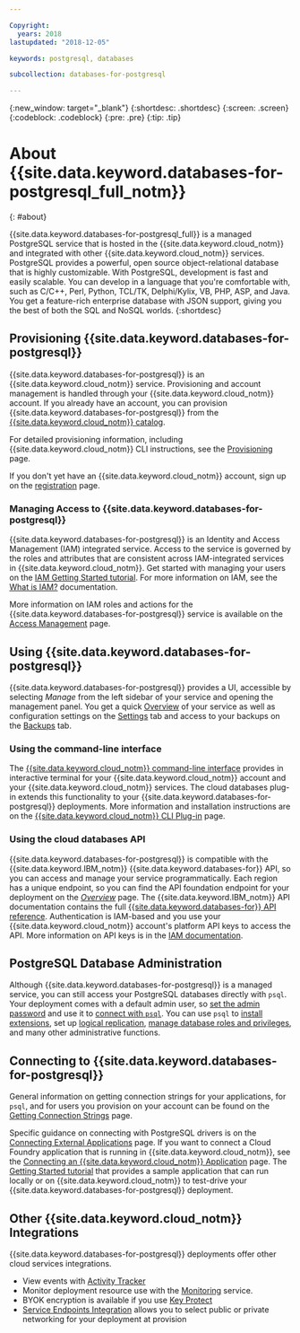 ```yaml
---

Copyright:
  years: 2018
lastupdated: "2018-12-05"

keywords: postgresql, databases

subcollection: databases-for-postgresql

---
```


{:new_window: target="_blank"}
{:shortdesc: .shortdesc}
{:screen: .screen}
{:codeblock: .codeblock}
{:pre: .pre}
{:tip: .tip}

# About {{site.data.keyword.databases-for-postgresql_full_notm}}
{: #about}

{{site.data.keyword.databases-for-postgresql_full}} is a managed PostgreSQL service that is hosted in the {{site.data.keyword.cloud_notm}} and integrated with other {{site.data.keyword.cloud_notm}} services. PostgreSQL provides a powerful, open source object-relational database that is highly customizable. With PostgreSQL, development is fast and easily scalable. You can develop in a language that you're comfortable with, such as C/C++, Perl, Python, TCL/TK, Delphi/Kylix, VB, PHP, ASP, and Java. You get a feature-rich enterprise database with JSON support, giving you the best of both the SQL and NoSQL worlds. 
{:shortdesc}

## Provisioning {{site.data.keyword.databases-for-postgresql}}

{{site.data.keyword.databases-for-postgresql}} is an {{site.data.keyword.cloud_notm}} service. Provisioning and account management is handled through your {{site.data.keyword.cloud_notm}} account. If you already have an account, you can provision {{site.data.keyword.databases-for-postgresql}} from the [{{site.data.keyword.cloud_notm}} catalog](https://{DomainName}/catalog/services/databases-for-postgresql).

For detailed provisioning information, including {{site.data.keyword.cloud_notm}} CLI instructions, see the [Provisioning](/docs/services/databases-for-postgresql?topic=cloud-databases-provisioning) page.

If you don't yet have an {{site.data.keyword.cloud_notm}} account, sign up on the [registration](https://{DomainName}/registration/) page.

### Managing Access to {{site.data.keyword.databases-for-postgresql}}

{{site.data.keyword.databases-for-postgresql}} is an Identity and Access Management (IAM) integrated service. Access to the service is governed by the roles and attributes that are consistent across IAM-integrated services in {{site.data.keyword.cloud_notm}}. Get started with managing your users on the [IAM Getting Started tutorial](/docs/iam?topic=iam-getstarted). For more information on IAM, see the [What is IAM?](/docs/iam?topic=iam-iamoverview) documentation.

More information on IAM roles and actions for the {{site.data.keyword.databases-for-postgresql}} service is available on the [Access Management](/docs/services/databases-for-postgresql?topic=cloud-databases-iam) page.

## Using {{site.data.keyword.databases-for-postgresql}}

{{site.data.keyword.databases-for-postgresql}} provides a UI, accessible by selecting _Manage_ from the left sidebar of your service and opening the management panel. You get a quick [Overview](/docs/services/databases-for-postgresql?topic=databases-for-postgresql-dashboard-overview) of your service as well as configuration settings on the [Settings](/docs/services/databases-for-postgresql?topic=databases-for-postgresql-dashboard-overview#settings) tab and access to your backups on the [Backups](/docs/services/databases-for-postgresql?topic=cloud-databases-dashboard-backups) tab.

### Using the command-line interface

The [{{site.data.keyword.cloud_notm}} command-line interface](/docs/cli/reference/ibmcloud?topic=cloud-cli-install-ibmcloud-cli) provides in interactive terminal for your {{site.data.keyword.cloud_notm}} account and your {{site.data.keyword.cloud_notm}} services. The cloud databases plug-in extends this functionality to your {{site.data.keyword.databases-for-postgresql}} deployments. More information and installation instructions are on the [{{site.data.keyword.cloud_notm}} CLI Plug-in](/docs/databases-cli-plugin?topic=cloud-databases-cli-cdb-reference) page.


### Using the cloud databases API

{{site.data.keyword.databases-for-postgresql}} is compatible with the {{site.data.keyword.IBM_notm}} {{site.data.keyword.databases-for}} API, so you can access and manage your service programmatically. Each region has a unique endpoint, so you can find the API foundation endpoint for your deployment on the [_Overview_](/docs/services/databases-for-postgresql?topic=databases-for-postgresql-dashboard-overview) page. The {{site.data.keyword.IBM_notm}} API documentation contains the full [{{site.data.keyword.databases-for}} API reference](https://{DomainName}/apidocs/cloud-databases-api). Authentication is IAM-based and you use your {{site.data.keyword.cloud_notm}} account's platform API keys to access the API. More information on API keys is in the [IAM documentation](/docs/iam/apikeys?topic=iam-manapikey).

## PostgreSQL Database Administration

Although {{site.data.keyword.databases-for-postgresql}} is a managed service, you can still access your PostgreSQL databases directly with `psql`. Your deployment comes with a default admin user, so [set the admin password](/docs/services/databases-for-postgresql?topic=databases-for-postgresql-admin-password) and use it to [connect with `psql`](/docs/services/databases-for-postgresql?topic=databases-for-postgresql-connecting-psql). You can use `psql` to [install extensions](/docs/services/databases-for-postgresql?topic=databases-for-postgresql-extensions), set up [logical replication](/docs/services/databases-for-postgresql?topic=databases-for-postgresql-logical-replication), [manage database roles and privileges](/docs/services/databases-for-postgresql?topic=databases-for-postgresql-roles-privileges), and many other administrative functions.

## Connecting to {{site.data.keyword.databases-for-postgresql}}

General information on getting connection strings for your applications, for `psql`, and for users you provision on your account can be found on the [Getting Connection Strings](/docs/services/databases-for-postgresql?topic=databases-for-postgresql-connection-strings) page.

Specific guidance on connecting with PostgreSQL drivers is on the [Connecting External Applications](/docs/services/databases-for-postgresql?topic=databases-for-postgresql-external-app) page. If you want to connect a Cloud Foundry application that is running in {{site.data.keyword.cloud_notm}}, see the [Connecting an {{site.data.keyword.cloud_notm}} Application](/docs/services/databases-for-postgresql?topic=databases-for-postgresql-ibmcloud-app) page. The [Getting Started tutorial](/docs/services/databases-for-postgresql?topic=databases-for-postgresql-getting-started) that provides a sample application that can run locally or on {{site.data.keyword.cloud_notm}} to test-drive your {{site.data.keyword.databases-for-postgresql}} deployment.

## Other {{site.data.keyword.cloud_notm}} Integrations

{{site.data.keyword.databases-for-postgresql}} deployments offer other cloud services integrations. 
- View events with [Activity Tracker](/docs/services/databases-for-postgresql?topic=databases-for-postgresql-activity-tracker)
- Monitor deployment resource use with the [Monitoring](/docs/services/databases-for-postgresql?topic=databases-for-postgresql-monitoring) service.
- BYOK encryption is available if you use [Key Protect](/docs/services/databases-for-postgresql?topic=cloud-databases-key-protect)
- [Service Endpoints Integration](/docs/services/databases-for-postgresql?topic=cloud-databases-service-endpoints) allows you to select public or private networking for your deployment at provision








